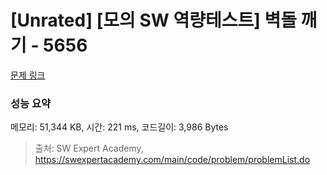 # [Unrated] [모의 SW 역량테스트] 벽돌 깨기 - 5656 

[문제 링크](https://swexpertacademy.com/main/code/problem/problemDetail.do?contestProbId=AWXRQm6qfL0DFAUo) 

### 성능 요약

메모리: 51,344 KB, 시간: 221 ms, 코드길이: 3,986 Bytes



> 출처: SW Expert Academy, https://swexpertacademy.com/main/code/problem/problemList.do
